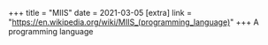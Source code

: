 +++
title = "MIIS"
date = 2021-03-05
[extra]
link = "https://en.wikipedia.org/wiki/MIIS_(programming_language)"
+++
A programming language

